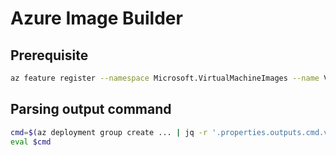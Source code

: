 # Azure Image Builder
## Prerequisite
```sh
az feature register --namespace Microsoft.VirtualMachineImages --name VirtualMachineTemplatePreview
```
## Parsing output command
```sh
cmd=$(az deployment group create ... | jq -r '.properties.outputs.cmd.value')
eval $cmd
```